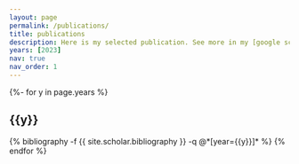 ```yaml
---
layout: page
permalink: /publications/
title: publications
description: Here is my selected publication. See more in my [google scholar](https://scholar.google.com/citations?user=g0RS3_kAAAAJ&hl=en&oi=sra)
years: [2023]
nav: true
nav_order: 1
---
```

<!-- _pages/publications.md -->
<div class="publications">

{%- for y in page.years %}
  <h2 class="year">{{y}}</h2>
  {% bibliography -f {{ site.scholar.bibliography }} -q @*[year={{y}}]* %}
{% endfor %}

</div>

